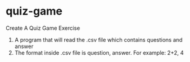 # quiz-game
Create A Quiz Game Exercise

1. A program that will read the .csv file which contains questions and answer
2. The format inside .csv file is question, answer. For example: 2+2, 4
